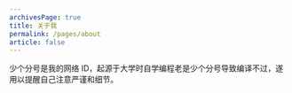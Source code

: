 ```yaml
---
archivesPage: true
title: 关于我
permalink: /pages/about
article: false
---
```


少个分号是我的网络 ID，起源于大学时自学编程老是少个分号导致编译不过，遂用以提醒自己注意严谨和细节。
